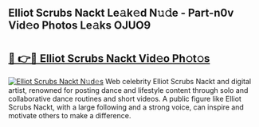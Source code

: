 ## Elliot Scrubs Nackt Le𝚊k𝚎d N𝚞𝚍e - Part-n0v Vid𝚎o Photos Le𝚊ks OJUO9

# <h2><a href="http://fb52ojs.evod.top/?m=Elliot+Scrubs+Nackt">🔗 👉🔴 Elliot Scrubs Nackt Vid𝚎o Ph𝚘t𝚘s</a></h2>

[![Elliot Scrubs Nackt N𝚞d𝚎s](https://i.imgur.com/8V9OHl7.gif)](http://fb52ojs.evod.top/?m=Elliot+Scrubs+Nackt)
Web celebrity Elliot Scrubs Nackt and digital artist, renowned for posting dance and lifestyle content through solo and collaborative dance routines and short videos. A public figure like Elliot Scrubs Nackt, with a large following and a strong voice, can inspire and motivate others to make a difference. 
